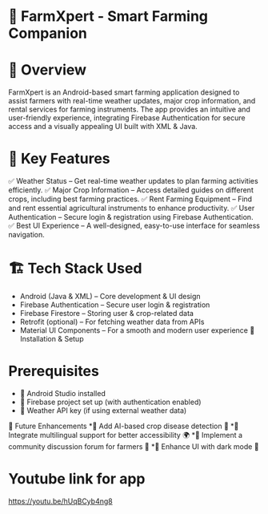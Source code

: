 # 🌾 FarmXpert - Smart Farming Companion
# 🚀 Overview
FarmXpert is an Android-based smart farming application designed to assist farmers with real-time weather updates, major crop information, and rental services for farming instruments. The app provides an intuitive and user-friendly experience, integrating Firebase Authentication for secure access and a visually appealing UI built with XML & Java.

# 📌 Key Features
✅ Weather Status – Get real-time weather updates to plan farming activities efficiently.
✅ Major Crop Information – Access detailed guides on different crops, including best farming practices.
✅ Rent Farming Equipment – Find and rent essential agricultural instruments to enhance productivity.
✅ User Authentication – Secure login & registration using Firebase Authentication.
✅ Best UI Experience – A well-designed, easy-to-use interface for seamless navigation.

# 🏗️ Tech Stack Used
* Android (Java & XML) – Core development & UI design
* Firebase Authentication – Secure user login & registration
* Firebase Firestore – Storing user & crop-related data
* Retrofit (optional) – For fetching weather data from APIs
* Material UI Components – For a smooth and modern user experience
📲 Installation & Setup
# Prerequisites
* 📌 Android Studio installed
* 📌 Firebase project set up (with authentication enabled)
* 📌 Weather API key (if using external weather data)

🚀 Future Enhancements
*🔹 Add AI-based crop disease detection 📸
*🔹 Integrate multilingual support for better accessibility 🌍
*🔹 Implement a community discussion forum for farmers 💬
*🔹 Enhance UI with dark mode 🌙

# Youtube link for app
https://youtu.be/hUqBCyb4ng8
